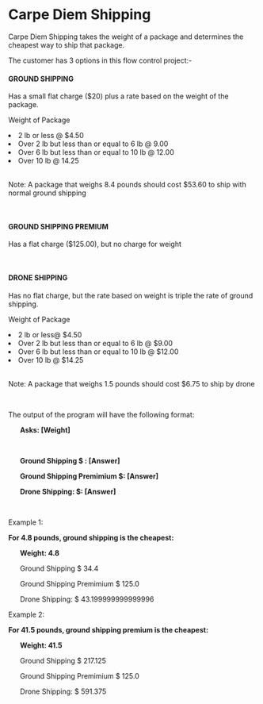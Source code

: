 <h1>Carpe Diem Shipping</h1>
<p>Carpe Diem Shipping takes the weight of a package and determines the cheapest way to ship that package.</p>
<p> The customer has 3 options in this flow control project:-
<br>
<h4>GROUND SHIPPING</h4>
<p>Has a small flat charge ($20) plus a rate based on the weight of the package.</p>

<p>Weight of Package</p>
<li>2 lb or less @ $4.50</li>
<li>Over 2 lb but less than or equal to 6 lb @ 9.00</li>
<li>Over 6 lb but less than or equal to 10 lb @ 12.00</li>
<li>Over 10 lb @ 14.25</li>

<br>
<p>Note: A package that weighs 8.4 pounds should cost $53.60 to ship with normal ground shipping</p>

<br>
<h4>GROUND SHIPPING PREMIUM</h4>
<p>Has a flat charge ($125.00), but no charge for weight</p>

<br>
<h4>DRONE SHIPPING</h4>
<p>Has no flat charge, but the rate based on weight is triple the rate of ground shipping.</p>

<p>Weight of Package</p>
<li>2 lb or less@ $4.50</li>
<li>Over 2 lb but less than or equal to 6 lb @ $9.00</li>
<li>Over 6 lb but less than or equal to 10 lb @ $12.00</li>
<li>Over 10 lb @ $14.25</li>

<br>
<p>Note: A package that weighs 1.5 pounds should cost $6.75 to ship by drone</p>

<br>
<p>The output of the program will have the following format:</p>

  <ul><b>Asks: [Weight]</b></ul>
 <br>
  <ul><b>Ground Shipping $ : [Answer]</b></ul>
  <ul><b>Ground Shipping Premimium $: [Answer]</b></ul>
  <ul><b>Drone Shipping: $: [Answer]</b></ul>

<br>
<p>Example 1:</p>
<p><b>For 4.8 pounds, ground shipping is the cheapest:</b></p>
  <ul><b>Weight:  4.8</b></ul>

  <ul>Ground Shipping $ 34.4</ul>
  <ul>Ground Shipping Premimium $ 125.0</ul>
  <ul>Drone Shipping: $ 43.199999999999996</ul>

<p>Example 2:</p>
<p><b>For 41.5 pounds, ground shipping premium is the cheapest:</b></p>
  <ul><b>Weight:  41.5</b></ul>

  <ul>Ground Shipping $ 217.125</ul>
  <ul>Ground Shipping Premimium $ 125.0</ul>
  <ul>Drone Shipping: $ 591.375</ul>
